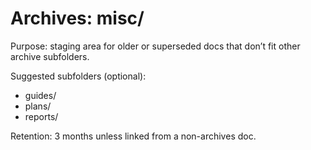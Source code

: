 # Archives: misc/

Purpose: staging area for older or superseded docs that don’t fit other archive subfolders.

Suggested subfolders (optional):
- guides/
- plans/
- reports/

Retention: 3 months unless linked from a non-archives doc.
